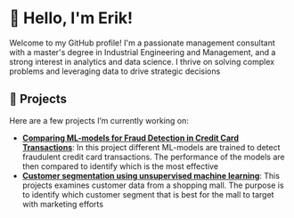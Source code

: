 # 👋 Hello, I'm Erik!

Welcome to my GitHub profile! I'm a passionate management consultant with a master's degree in Industrial Engineering and Management, and a strong interest in analytics and data science. I thrive on solving complex problems and leveraging data to drive strategic decisions

## 🚀 Projects

Here are a few projects I’m currently working on:

- **[Comparing ML-models for Fraud Detection in Credit Card Transactions](https://github.com/ErikBusk/CreditCardTransactionsFraudDetection)**: In this project different ML-models are trained to detect fraudulent credit card transactions. The performance of the models are then compared to identify which is the most effective
- **[Customer segmentation using unsupervised machine learning](https://github.com/ErikBusk/Mall_Customer_Segmentation)**: This projects examines customer data from a shopping mall. The purpose is to identify which customer segment that is best for the mall to target with marketing efforts
